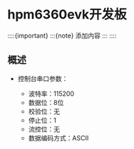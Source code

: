 # hpm6360evk开发板


::::{important}
:::{note}
添加内容
:::
::::

## 概述


- 控制台串口参数：

    - 波特率：115200
    - 数据位：8位
    - 校验位：无
    - 停止位：1
    - 流控位：无
    - 数据编码方式：ASCII


